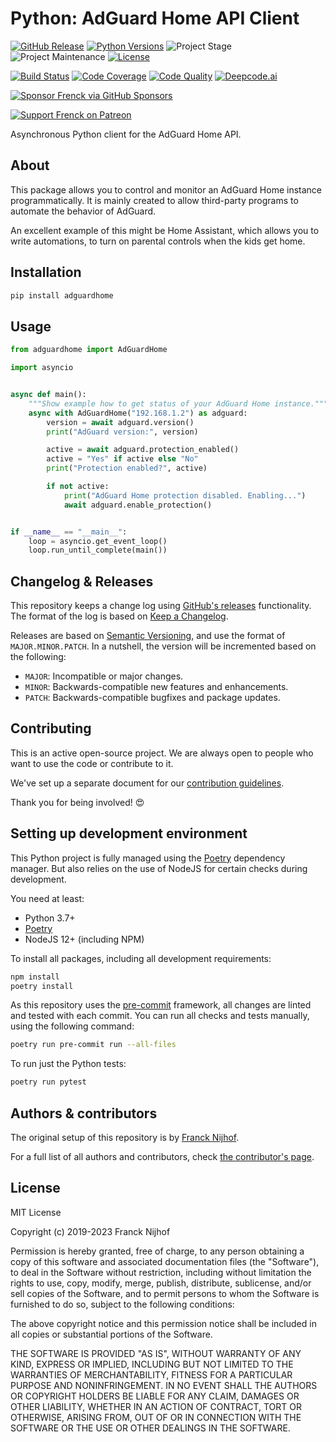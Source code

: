 # Python: AdGuard Home API Client

[![GitHub Release][releases-shield]][releases]
[![Python Versions][python-versions-shield]][pypi]
![Project Stage][project-stage-shield]
![Project Maintenance][maintenance-shield]
[![License][license-shield]](LICENSE.md)

[![Build Status][build-shield]][build]
[![Code Coverage][codecov-shield]][codecov]
[![Code Quality][code-quality-shield]][code-quality]
[![Deepcode.ai][deepcode-shield]][deepcode]

[![Sponsor Frenck via GitHub Sponsors][github-sponsors-shield]][github-sponsors]

[![Support Frenck on Patreon][patreon-shield]][patreon]

Asynchronous Python client for the AdGuard Home API.

## About

This package allows you to control and monitor an AdGuard Home instance
programmatically. It is mainly created to allow third-party programs to automate
the behavior of AdGuard.

An excellent example of this might be Home Assistant, which allows you to write
automations, to turn on parental controls when the kids get home.

## Installation

```bash
pip install adguardhome
```

## Usage

```python
from adguardhome import AdGuardHome

import asyncio


async def main():
    """Show example how to get status of your AdGuard Home instance."""
    async with AdGuardHome("192.168.1.2") as adguard:
        version = await adguard.version()
        print("AdGuard version:", version)

        active = await adguard.protection_enabled()
        active = "Yes" if active else "No"
        print("Protection enabled?", active)

        if not active:
            print("AdGuard Home protection disabled. Enabling...")
            await adguard.enable_protection()


if __name__ == "__main__":
    loop = asyncio.get_event_loop()
    loop.run_until_complete(main())
```

## Changelog & Releases

This repository keeps a change log using [GitHub's releases][releases]
functionality. The format of the log is based on
[Keep a Changelog][keepchangelog].

Releases are based on [Semantic Versioning][semver], and use the format
of `MAJOR.MINOR.PATCH`. In a nutshell, the version will be incremented
based on the following:

- `MAJOR`: Incompatible or major changes.
- `MINOR`: Backwards-compatible new features and enhancements.
- `PATCH`: Backwards-compatible bugfixes and package updates.

## Contributing

This is an active open-source project. We are always open to people who want to
use the code or contribute to it.

We've set up a separate document for our
[contribution guidelines](CONTRIBUTING.md).

Thank you for being involved! :heart_eyes:

## Setting up development environment

This Python project is fully managed using the [Poetry][poetry] dependency
manager. But also relies on the use of NodeJS for certain checks during
development.

You need at least:

- Python 3.7+
- [Poetry][poetry-install]
- NodeJS 12+ (including NPM)

To install all packages, including all development requirements:

```bash
npm install
poetry install
```

As this repository uses the [pre-commit][pre-commit] framework, all changes
are linted and tested with each commit. You can run all checks and tests
manually, using the following command:

```bash
poetry run pre-commit run --all-files
```

To run just the Python tests:

```bash
poetry run pytest
```

## Authors & contributors

The original setup of this repository is by [Franck Nijhof][frenck].

For a full list of all authors and contributors,
check [the contributor's page][contributors].

## License

MIT License

Copyright (c) 2019-2023 Franck Nijhof

Permission is hereby granted, free of charge, to any person obtaining a copy
of this software and associated documentation files (the "Software"), to deal
in the Software without restriction, including without limitation the rights
to use, copy, modify, merge, publish, distribute, sublicense, and/or sell
copies of the Software, and to permit persons to whom the Software is
furnished to do so, subject to the following conditions:

The above copyright notice and this permission notice shall be included in all
copies or substantial portions of the Software.

THE SOFTWARE IS PROVIDED "AS IS", WITHOUT WARRANTY OF ANY KIND, EXPRESS OR
IMPLIED, INCLUDING BUT NOT LIMITED TO THE WARRANTIES OF MERCHANTABILITY,
FITNESS FOR A PARTICULAR PURPOSE AND NONINFRINGEMENT. IN NO EVENT SHALL THE
AUTHORS OR COPYRIGHT HOLDERS BE LIABLE FOR ANY CLAIM, DAMAGES OR OTHER
LIABILITY, WHETHER IN AN ACTION OF CONTRACT, TORT OR OTHERWISE, ARISING FROM,
OUT OF OR IN CONNECTION WITH THE SOFTWARE OR THE USE OR OTHER DEALINGS IN THE
SOFTWARE.

[build-shield]: https://github.com/frenck/python-adguardhome/actions/workflows/tests.yaml/badge.svg
[build]: https://github.com/frenck/python-adguardhome/actions/workflows/tests.yaml
[code-quality-shield]: https://img.shields.io/lgtm/grade/python/g/frenck/python-adguardhome.svg?logo=lgtm&logoWidth=18
[code-quality]: https://lgtm.com/projects/g/frenck/python-adguardhome/context:python
[codecov-shield]: https://codecov.io/gh/frenck/python-adguardhome/branch/master/graph/badge.svg
[codecov]: https://codecov.io/gh/frenck/python-adguardhome
[contributors]: https://github.com/frenck/python-adguardhome/graphs/contributors
[deepcode-shield]: https://www.deepcode.ai/api/gh/badge?key=eyJhbGciOiJIUzI1NiIsInR5cCI6IkpXVCJ9.eyJwbGF0Zm9ybTEiOiJnaCIsIm93bmVyMSI6ImZyZW5jayIsInJlcG8xIjoicHl0aG9uLWVsZ2F0byIsImluY2x1ZGVMaW50IjpmYWxzZSwiYXV0aG9ySWQiOjI4MDU1LCJpYXQiOjE2MTUxODgzODh9.hJsD6PTw8K8bnTmHUzroQi7XkXRi46bdt-oMqx2zXj0
[deepcode]: https://www.deepcode.ai/app/gh/frenck/python-adguardhome/_/dashboard?utm_content=gh%2Ffrenck%2Fpython-adguardhome
[frenck]: https://github.com/frenck
[github-sponsors-shield]: https://frenck.dev/wp-content/uploads/2019/12/github_sponsor.png
[github-sponsors]: https://github.com/sponsors/frenck
[keepchangelog]: http://keepachangelog.com/en/1.0.0/
[license-shield]: https://img.shields.io/github/license/frenck/python-adguardhome.svg
[maintenance-shield]: https://img.shields.io/maintenance/yes/2023.svg
[patreon-shield]: https://frenck.dev/wp-content/uploads/2019/12/patreon.png
[patreon]: https://www.patreon.com/frenck
[project-stage-shield]: https://img.shields.io/badge/project%20stage-experimental-yellow.svg
[releases-shield]: https://img.shields.io/github/release/frenck/python-adguardhome.svg
[releases]: https://github.com/frenck/python-adguardhome/releases
[semver]: http://semver.org/spec/v2.0.0.html
[poetry-install]: https://python-poetry.org/docs/#installation
[poetry]: https://python-poetry.org
[pre-commit]: https://pre-commit.com/
[pypi]: https://pypi.org/project/adguardhome/
[python-versions-shield]: https://img.shields.io/pypi/pyversions/adguardhome
